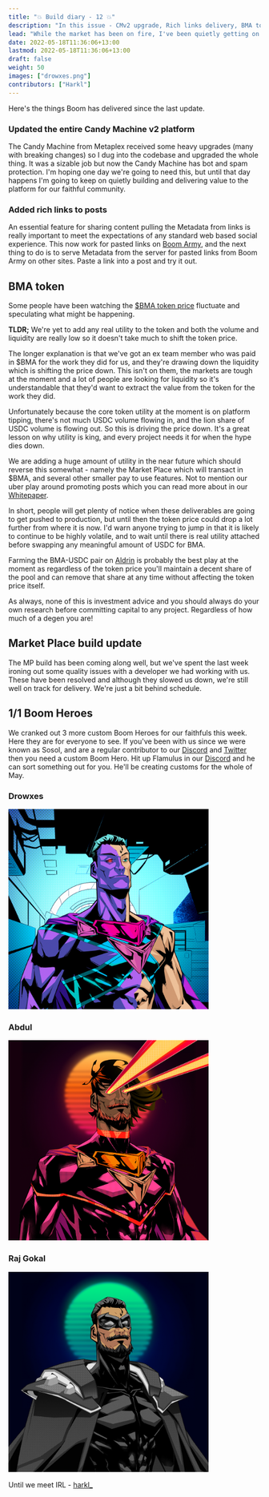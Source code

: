 ```yaml
---
title: "💥 Build diary - 12 💥"
description: "In this issue - CMv2 upgrade, Rich links delivery, BMA token breakdown, MP update, latest #BoomHeroes customs."
lead: "While the market has been on fire, I've been quietly getting on with building."
date: 2022-05-18T11:36:06+13:00
lastmod: 2022-05-18T11:36:06+13:00
draft: false
weight: 50
images: ["drowxes.png"]
contributors: ["Harkl"]
---
```


Here's the things Boom has delivered since the last update.

### Updated the entire Candy Machine v2 platform

The Candy Machine from Metaplex received some heavy upgrades (many with breaking changes) so I dug into the codebase and upgraded the whole thing. It was a sizable job but now the Candy Machine has bot and spam protection. I'm hoping one day we're going to need this, but until that day happens I'm going to keep on quietly building and delivering value to the platform for our faithful community. 

### Added rich links to posts

An essential feature for sharing content pulling the Metadata from links is really important to meet the expectations of any standard web based social experience. This now work for pasted links on [Boom Army](https://app.boom.army), and the next thing to do is to serve Metadata from the server for pasted links from Boom Army on other sites. Paste a link into a post and try it out.

## BMA token

Some people have been watching the [$BMA token price](https://birdeye.so/token/boomh1LQnwDnHtKxWTFgxcbdRjPypRSjdwxkAEJkFSH) fluctuate and speculating what might be happening.

**TLDR;** We're yet to add any real utility to the token and both the volume and liquidity are really low so it doesn't take much to shift the token price.

The longer explanation is that we've got an ex team member who was paid in $BMA for the work they did for us, and they're drawing down the liquidity which is shifting the price down. This isn't on them, the markets are tough at the moment and a lot of people are looking for liquidity so it's understandable that they'd want to extract the value from the token for the work they did. 

Unfortunately because the core token utility at the moment is on platform tipping, there's not much USDC volume flowing in, and the lion share of USDC volume is flowing out. So this is driving the price down. It's a great lesson on why utility is king, and every project needs it for when the hype dies down.

We are adding a huge amount of utility in the near future which should reverse this somewhat - namely the Market Place which will transact in $BMA, and several other smaller pay to use features. Not to mention our uber play around promoting posts which you can read more about in our [Whitepaper](https://linktr.ee/boom_army).

In short, people will get plenty of notice when these deliverables are going to get pushed to production, but until then the token price could drop a lot further from where it is now. I'd warn anyone trying to jump in that it is likely to continue to be highly volatile, and to wait until there is real utility attached before swapping any meaningful amount of USDC for BMA.

Farming the BMA-USDC pair on [Aldrin](https://linktr.ee/boom_army) is probably the best play at the moment as regardless of the token price you'll maintain a decent share of the pool and can remove that share at any time without affecting the token price itself.

As always, none of this is investment advice and you should always do your own research before committing capital to any project. Regardless of how much of a degen you are!

## Market Place build update

The MP build has been coming along well, but we've spent the last week ironing out some quality issues with a developer we had working with us. These have been resolved and although they slowed us down, we're still well on track for delivery. We're just a bit behind schedule.

## 1/1 Boom Heroes

We cranked out 3 more custom Boom Heroes for our faithfuls this week. Here they are for everyone to see. If you've been with us since we were known as Sosol, and are a regular contributor to our [Discord](https://linktr.ee/boom_army) and [Twitter](https://linktr.ee/boom_army) then you need a custom Boom Hero. Hit up Flamulus in our [Discord](https://linktr.ee/boom_army) and he can sort something out for you. He'll be creating customs for the whole of May.

### Drowxes

<img src="drowxes.png" alt="Drowxes" width="400"/>

### Abdul

<img src="abdul.png" alt="Abdul" width="400"/>

### Raj Gokal

<img src="RAJ.png" alt="Raj" width="400"/>

Until we meet IRL - [harkl_](https://twitter.com/harkl_)